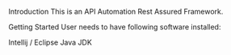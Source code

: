 Introduction
This is an API Automation Rest Assured Framework. 

Getting Started
User needs to have following software installed:

Intellij / Eclipse
Java JDK



